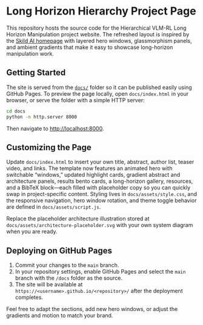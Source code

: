 # Long Horizon Hierarchy Project Page

This repository hosts the source code for the Hierarchical VLM-RL Long Horizon Manipulation project website. The refreshed
layout is inspired by the [Skild AI homepage](https://www.skild.ai/) with layered hero windows, glassmorphism panels, and
ambient gradients that make it easy to showcase long-horizon manipulation work.

## Getting Started

The site is served from the [`docs/`](docs/) folder so it can be published easily using GitHub Pages. To preview the page
locally, open `docs/index.html` in your browser, or serve the folder with a simple HTTP server:

```bash
cd docs
python -m http.server 8000
```

Then navigate to <http://localhost:8000>.

## Customizing the Page

Update `docs/index.html` to insert your own title, abstract, author list, teaser video, and links. The template now features
an animated hero with switchable “windows,” updated highlight cards, gradient abstract and architecture panels, results
bento cards, a long-horizon gallery, resources, and a BibTeX block—each filled with placeholder copy so you can quickly
swap in project-specific content. Styling lives in `docs/assets/style.css`, and the responsive navigation, hero window
rotation, and theme toggle behavior are defined in `docs/assets/script.js`.

Replace the placeholder architecture illustration stored at `docs/assets/architecture-placeholder.svg` with your own
system diagram when you are ready.

## Deploying on GitHub Pages

1. Commit your changes to the `main` branch.
2. In your repository settings, enable GitHub Pages and select the `main` branch with the `/docs` folder as the source.
3. The site will be available at `https://<username>.github.io/<repository>/` after the deployment completes.

Feel free to adapt the sections, add new hero windows, or adjust the gradients and motion to match your brand.
